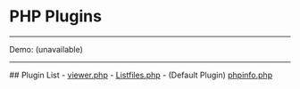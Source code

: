 # PHP Plugins
<hr>
Demo: (unavailable)
<hr>
## Plugin List
- <a href="https://github.com/hpware/php-plugins/blob/main/viewer.php">viewer.php</a>
- <a href="https://github.com/hpware/php-plugins/blob/main/listfiles.php">Listfiles.php</a>
- (Default Plugin) <a href="https://github.com/hpware/php-plugins/blob/main/phpinfo.php">phpinfo.php</a>
